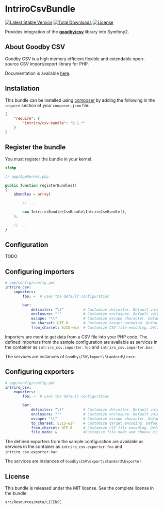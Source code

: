 IntriroCsvBundle
=====================
[![Latest Stable Version](https://poser.pugx.org/intriro/csv-bundle/v/stable.svg)](https://packagist.org/packages/intriro/csv-bundle) 
[![Total Downloads](https://poser.pugx.org/intriro/csv-bundle/downloads.svg)](https://packagist.org/packages/intriro/csv-bundle) 
[![License](https://poser.pugx.org/intriro/csv-bundle/license.svg)](https://packagist.org/packages/intriro/csv-bundle)

Provides integration of the [**goodby/csv**][goodby-csv-homepage] library into Symfony2.


About Goodby CSV
---------------

Goodby CSV is a high memory efficient flexible and extendable open-source CSV import/export library for PHP.

Documentation is available [here][goodby-csv-homepage].


Installation
------------

This bundle can be installed using [composer](http://getcomposer.org) by adding the following in the `require` section of your `composer.json` file:

```json
{
    "require": {
        "intriro/csv-bundle": "0.1.*"
    }
}
```

## Register the bundle

You must register the bundle in your kernel:

``` php
<?php

// app/AppKernel.php

public function registerBundles()
{
    $bundles = array(

        // ...

        new Intriro\Bundle\CsvBundle\IntriroCsvBundle(),
    );

    // ...
}
```


Configuration
-------------

TODO

## Configuring importers

``` yaml
# app/config/config.yml
intriro_csv:
    importers:
        foo: ~  # uses the default configuration

        bar:
            delimiter: "\t"         # Customize delimiter. Default value is comma(,)
            enclosure: "'"          # Customize enclosure. Default value is double quotation(")
            escape: "\\"            # Customize escape character. Default value is backslash(\)
            to_charset: UTF-8       # Customize target encoding. Default value is null, no converting.
            from_charset: SJIS-win  # Customize CSV file encoding. Default value is null.
```
Importers are ment to get data from a CSV file into your PHP code. The defined importers from the sample configuration are available as services in the container as `intriro_csv.importer.foo` and `intriro_csv.importer.bar`. 

The services are instances of `Goodby\CSV\Import\Standard\Lexer`.

## Configuring exporters

``` yaml
# app/config/config.yml
intriro_csv:
    exporters:
        foo: ~  # uses the default configuration

        bar:
            delimiter: "\t"         # Customize delimiter. Default value is comma(,)
            enclosure: "'"          # Customize enclosure. Default value is double quotation(")
            escape: "\\"            # Customize escape character. Default value is backslash(\)
            to_charset: SJIS-win    # Customize target encoding. Default value is null, no converting.
            from_charset: UTF-8     # Customize CSV file encoding. Default value is null.
            file_mode: w            #Customize file mode and choose either write or append. Default value is write ('w'). See fopen() php docs
```

The defined exporters from the sample configuration are available as services in the container as `intriro_csv.exporter.foo` and `intriro_csv.exporter.bar`. 

The services are instances of `Goodby\CSV\Export\Standard\Exporter`.

License
-------

This bundle is released under the MIT license. See the complete license in the bundle:

    src/Resources/meta/LICENSE



[goodby-csv-homepage]: https://github.com/goodby/csv
